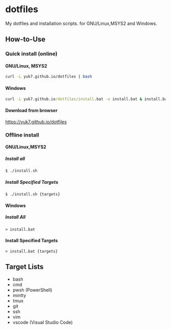 # dotfiles
My dotfiles and installation scripts.  for GNU/Linux,MSYS2 and Windows.

## How-to-Use
### Quick install (online)
#### GNU/Linux, MSYS2
```bash
curl -L yuk7.github.io/dotfiles | bash
```
#### Windows
```cmd
curl -L yuk7.github.io/dotfiles/install.bat -o install.bat & install.bat
```
#### Download from browser
https://yuk7.github.io/dotfiles

### Offline install
#### GNU/Linux,MSYS2
##### Install all
```
$ ./install.sh
```
##### Install Specified Targets
```
$ ./install.sh {targets}
```

#### Windows
##### Install All
```
> install.bat
```
#### Install Specified Targets
```
> install.bat {targets}
```

## Target Lists
* bash
* cmd
* pwsh  (PowerShell)
* mintty
* tmux
* git
* ssh
* vim
* vscode  (Visual Studio Code)
